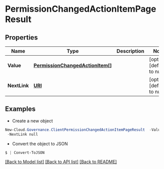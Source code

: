 # PermissionChangedActionItemPageResult
## Properties

Name | Type | Description | Notes
------------ | ------------- | ------------- | -------------
**Value** | [**PermissionChangedActionItem[]**](PermissionChangedActionItem.md) |  | [optional] [default to null]
**NextLink** | [**URI**](URI.md) |  | [optional] [default to null]

## Examples

- Create a new object
```powershell
New-Cloud.Governance.ClientPermissionChangedActionItemPageResult  -Value null `
 -NextLink null
```

- Convert the object to JSON
```powershell
$ | Convert-ToJSON
```


[[Back to Model list]](../README.md#documentation-for-models) [[Back to API list]](../README.md#documentation-for-api-endpoints) [[Back to README]](../README.md)

